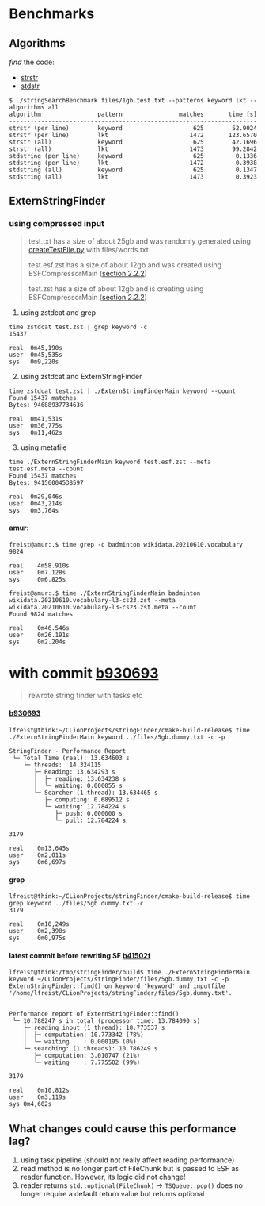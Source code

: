 # Benchmarks

## Algorithms

_find_ the code:
- [strstr](src/string_search_algorithms/using_strstr.h)
- [stdstr](src/string_search_algorithms/using_stdstring.h)

```
$ ./stringSearchBenchmark files/1gb.test.txt --patterns keyword lkt --algorithms all
algorithm                pattern                matches       time [s]
----------------------------------------------------------------------
strstr (per line)        keyword                    625        52.9024
strstr (per line)        lkt                       1472       123.6570
strstr (all)             keyword                    625        42.1696
strstr (all)             lkt                       1473        99.2842
stdstring (per line)     keyword                    625         0.1336
stdstring (per line)     lkt                       1472         0.3938
stdstring (all)          keyword                    625         0.1347
stdstring (all)          lkt                       1473         0.3923
```

## ExternStringFinder

### using compressed input

> test.txt has a size of about 25gb and was randomly generated using [createTestFile.py](scripts/createTestFile.py) with files/words.txt
>
> test.esf.zst has a size of about 12gb and was created using ESFCompressorMain ([section 2.2.2](README.md))
>
> test.zst has a size of about 12gb and is creating using ESFCompressorMain ([section 2.2.2](README.md))

1. using zstdcat and grep

```
time zstdcat test.zst | grep keyword -c
15437

real  0m45,190s
user  0m45,535s
sys   0m9,220s
```

2. using zstdcat and ExternStringFinder
```
time zstdcat test.zst | ./ExternStringFinderMain keyword --count
Found 15437 matches
Bytes: 94688937734636

real  0m41,531s
user  0m36,775s
sys   0m11,462s

```
3. using metafile
```
time ./ExternStringFinderMain keyword test.esf.zst --meta test.esf.meta --count
Found 15437 matches
Bytes: 94156004538597

real  0m29,046s
user  0m43,214s
sys   0m3,764s
```

#### amur:
```
freist@amur:.$ time grep -c badminton wikidata.20210610.vocabulary
9824

real    4m58.910s
user    0m7.128s
sys     0m6.825s

freist@amur:.$ time ./ExternStringFinderMain badminton wikidata.20210610.vocabulary-l3-cs23.zst --meta wikidata.20210610.vocabulary-l3-cs23.zst.meta --count
Found 9824 matches

real    0m46.546s
user    0m26.191s
sys     0m2.204s
```

# with commit [b930693](https://github.com/lfreist/stringFinder/commit/b930693355430a12eb8b6e61faf8bb95adfb58ab)
> rewrote string finder with tasks etc

####  [b930693](https://github.com/lfreist/stringFinder/commit/b930693355430a12eb8b6e61faf8bb95adfb58ab)
```
lfreist@think:~/CLionProjects/stringFinder/cmake-build-release$ time ./ExternStringFinderMain keyword ../files/5gb.dummy.txt -c -p

StringFinder - Performance Report
 └─ Total Time (real): 13.634603 s
    └─ threads:  14.324115
       ├─ Reading: 13.634293 s
       │  ├─ reading: 13.634238 s
       │  └─ waiting: 0.000055 s
       └─ Searcher (1 thread): 13.634465 s
          ├─ computing: 0.689512 s
          └─ waiting: 12.784224 s
             ├─ push: 0.000000 s
             └─ pull: 12.784224 s

3179

real    0m13,645s
user    0m2,011s
sys     0m6,697s
```
#### grep
```
lfreist@think:~/CLionProjects/stringFinder/cmake-build-release$ time grep keyword ../files/5gb.dummy.txt -c
3179

real    0m10,249s
user    0m2,398s
sys     0m0,975s
```
#### latest commit before rewriting SF [b41502f](https://github.com/lfreist/stringFinder/commit/b41502fa74403a1630a004966c4ba6d16a776c94)
```
lfreist@think:/tmp/stringFinder/build$ time ./ExternStringFinderMain keyword ~/CLionProjects/stringFinder/files/5gb.dummy.txt -c -p
ExternStringFinder::find() on keyword 'keyword' and inputfile '/home/lfreist/CLionProjects/stringFinder/files/5gb.dummy.txt'.


Performance report of ExternStringFinder::find()
 └─ 10.788247 s in total (processor time: 13.784090 s)
    ├─ reading input (1 thread): 10.773537 s
    │  ├─ computation: 10.773342 (78%)
    │  └─ waiting    : 0.000195 (0%)
    └─ searching: (1 threads): 10.786249 s
       ├─ computation: 3.010747 (21%)
       └─ waiting    : 7.775502 (99%)

3179

real	0m10,812s
user	0m3,119s
sys	0m4,602s
```

## What changes could cause this performance lag?
1. using task pipeline (should not really affect reading performance)
2. read method is no longer part of FileChunk but is passed to ESF as reader function. However, its logic did not change!
3. reader returns `std::optional(FileChunk)` -> `TSQueue::pop()` does no longer require a default return value but returns optional
